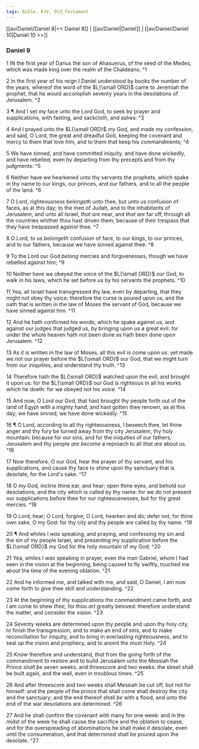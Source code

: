 ```yaml
---
tags: Bible, KJV, Old_Testament
---
```


[[av/Daniel/Daniel 8|<< Daniel 8]] | [[av/Daniel|Daniel]] | [[av/Daniel/Daniel 10|Daniel 10 >>]]

### Daniel 9

1 IN the first year of Darius the son of Ahasuerus, of the seed of the Medes, which was made king over the realm of the Chaldeans; ^1

2 In the first year of his reign I Daniel understood by books the number of the years, whereof the word of the $L{\small ORD}$ came to Jeremiah the prophet, that he would accomplish seventy years in the desolations of Jerusalem. ^2

3 ¶ And I set my face unto the Lord God, to seek by prayer and supplications, with fasting, and sackcloth, and ashes: ^3

4 And I prayed unto the $L{\small ORD}$ my God, and made my confession, and said, O Lord, the great and dreadful God, keeping the covenant and mercy to them that love him, and to them that keep his commandments; ^4

5 We have sinned, and have committed iniquity, and have done wickedly, and have rebelled, even by departing from thy precepts and from thy judgments: ^5

6 Neither have we hearkened unto thy servants the prophets, which spake in thy name to our kings, our princes, and our fathers, and to all the people of the land. ^6

7 O Lord, righteousness _belongeth_ unto thee, but unto us confusion of faces, as at this day; to the men of Judah, and to the inhabitants of Jerusalem, and unto all Israel, _that_ _are_ near, and _that_ _are_ far off, through all the countries whither thou hast driven them, because of their trespass that they have trespassed against thee. ^7

8 O Lord, to us _belongeth_ confusion of face, to our kings, to our princes, and to our fathers, because we have sinned against thee. ^8

9 To the Lord our God _belong_ mercies and forgivenesses, though we have rebelled against him; ^9

10 Neither have we obeyed the voice of the $L{\small ORD}$ our God, to walk in his laws, which he set before us by his servants the prophets. ^10

11 Yea, all Israel have transgressed thy law, even by departing, that they might not obey thy voice; therefore the curse is poured upon us, and the oath that _is_ written in the law of Moses the servant of God, because we have sinned against him. ^11

12 And he hath confirmed his words, which he spake against us, and against our judges that judged us, by bringing upon us a great evil: for under the whole heaven hath not been done as hath been done upon Jerusalem. ^12

13 As _it_ _is_ written in the law of Moses, all this evil is come upon us: yet made we not our prayer before the $L{\small ORD}$ our God, that we might turn from our iniquities, and understand thy truth. ^13

14 Therefore hath the $L{\small ORD}$ watched upon the evil, and brought it upon us: for the $L{\small ORD}$ our God _is_ righteous in all his works which he doeth: for we obeyed not his voice. ^14

15 And now, O Lord our God, that hast brought thy people forth out of the land of Egypt with a mighty hand, and hast gotten thee renown, as at this day; we have sinned, we have done wickedly. ^15

16 ¶ O Lord, according to all thy righteousness, I beseech thee, let thine anger and thy fury be turned away from thy city Jerusalem, thy holy mountain: because for our sins, and for the iniquities of our fathers, Jerusalem and thy people _are_ _become_ a reproach to all _that_ _are_ about us. ^16

17 Now therefore, O our God, hear the prayer of thy servant, and his supplications, and cause thy face to shine upon thy sanctuary that is desolate, for the Lord's sake. ^17

18 O my God, incline thine ear, and hear; open thine eyes, and behold our desolations, and the city which is called by thy name: for we do not present our supplications before thee for our righteousnesses, but for thy great mercies. ^18

19 O Lord, hear; O Lord, forgive; O Lord, hearken and do; defer not, for thine own sake, O my God: for thy city and thy people are called by thy name. ^19

20 ¶ And whiles I _was_ speaking, and praying, and confessing my sin and the sin of my people Israel, and presenting my supplication before the $L{\small ORD}$ my God for the holy mountain of my God; ^20

21 Yea, whiles I _was_ speaking in prayer, even the man Gabriel, whom I had seen in the vision at the beginning, being caused to fly swiftly, touched me about the time of the evening oblation. ^21

22 And he informed _me_, and talked with me, and said, O Daniel, I am now come forth to give thee skill and understanding. ^22

23 At the beginning of thy supplications the commandment came forth, and I am come to shew _thee;_ for thou _art_ greatly beloved: therefore understand the matter, and consider the vision. ^23

24 Seventy weeks are determined upon thy people and upon thy holy city, to finish the transgression, and to make an end of sins, and to make reconciliation for iniquity, and to bring in everlasting righteousness, and to seal up the vision and prophecy, and to anoint the most Holy. ^24

25 Know therefore and understand, _that_ from the going forth of the commandment to restore and to build Jerusalem unto the Messiah the Prince _shall_ _be_ seven weeks, and threescore and two weeks: the street shall be built again, and the wall, even in troublous times. ^25

26 And after threescore and two weeks shall Messiah be cut off, but not for himself: and the people of the prince that shall come shall destroy the city and the sanctuary; and the end thereof _shall_ _be_ with a flood, and unto the end of the war desolations are determined. ^26

27 And he shall confirm the covenant with many for one week: and in the midst of the week he shall cause the sacrifice and the oblation to cease, and for the overspreading of abominations he shall make _it_ desolate, even until the consummation, and that determined shall be poured upon the desolate. ^27
